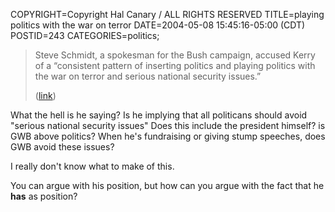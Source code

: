 COPYRIGHT=Copyright Hal Canary / ALL RIGHTS RESERVED
TITLE=playing politics with the war on terror
DATE=2004-05-08 15:45:16-05:00 (CDT)
POSTID=243
CATEGORIES=politics;

> Steve Schmidt, a spokesman for the Bush campaign, accused Kerry of a “consistent pattern of inserting politics and playing politics with the war on terror and serious national security issues.”
> 
> ([link](http://salon.com/news/wire/2004/05/07/kerry_apologies/index.html))

What the hell is he saying? Is he implying that all politicans should avoid "serious national security issues" Does this include the president himself? is GWB above politics? When he's fundraising or giving stump speeches, does GWB avoid these issues?

I really don't know what to make of this.

You can argue with his position, but how can you argue with the fact that he **has** as position?
